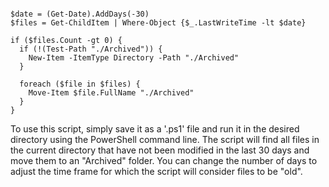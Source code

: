 ```# This script will find all files in the current directory that have not been modified in the last 30 days, and then move them to an "Archived" folder:

$date = (Get-Date).AddDays(-30)
$files = Get-ChildItem | Where-Object {$_.LastWriteTime -lt $date}

if ($files.Count -gt 0) {
  if (!(Test-Path "./Archived")) {
    New-Item -ItemType Directory -Path "./Archived"
  }

  foreach ($file in $files) {
    Move-Item $file.FullName "./Archived"
  }
}
```

To use this script, simply save it as a '.ps1' file and run it in the desired directory using the PowerShell command line. The script will find all files in the current directory that have not been modified in the last 30 days and move them to an "Archived" folder. You can change the number of days to adjust the time frame for which the script will consider files to be "old".
